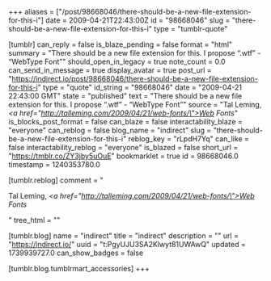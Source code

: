 +++
aliases = ["/post/98668046/there-should-be-a-new-file-extension-for-this-i"]
date = 2009-04-21T22:43:00Z
id = "98668046"
slug = "there-should-be-a-new-file-extension-for-this-i"
type = "tumblr-quote"

[tumblr]
can_reply = false
is_blaze_pending = false
format = "html"
summary = "There should be a new file extension for this. I propose “.wtf” - “WebType Font”"
should_open_in_legacy = true
note_count = 0.0
can_send_in_message = true
display_avatar = true
post_url = "https://indirect.io/post/98668046/there-should-be-a-new-file-extension-for-this-i"
type = "quote"
id_string = "98668046"
date = "2009-04-21 22:43:00 GMT"
state = "published"
text = "There should be a new file extension for this. I propose “.wtf” - “WebType Font”"
source = "Tal Leming, <i><a href=\"http://talleming.com/2009/04/21/web-fonts/\">Web Fonts</a></i>"
is_blocks_post_format = false
can_blaze = false
interactability_blaze = "everyone"
can_reblog = false
blog_name = "indirect"
slug = "there-should-be-a-new-file-extension-for-this-i"
reblog_key = "rLpdH7Yq"
can_like = false
interactability_reblog = "everyone"
is_blazed = false
short_url = "https://tmblr.co/ZY3jby5uOuE"
bookmarklet = true
id = 98668046.0
timestamp = 1240353780.0

[tumblr.reblog]
comment = "<p>Tal Leming, <i><a href=\"http://talleming.com/2009/04/21/web-fonts/\">Web Fonts</a></i></p>"
tree_html = ""

[tumblr.blog]
name = "indirect"
title = "indirect"
description = ""
url = "https://indirect.io/"
uuid = "t:PgyUJU3SA2Klwyt81UWAwQ"
updated = 1739939727.0
can_show_badges = false

[tumblr.blog.tumblrmart_accessories]
+++
